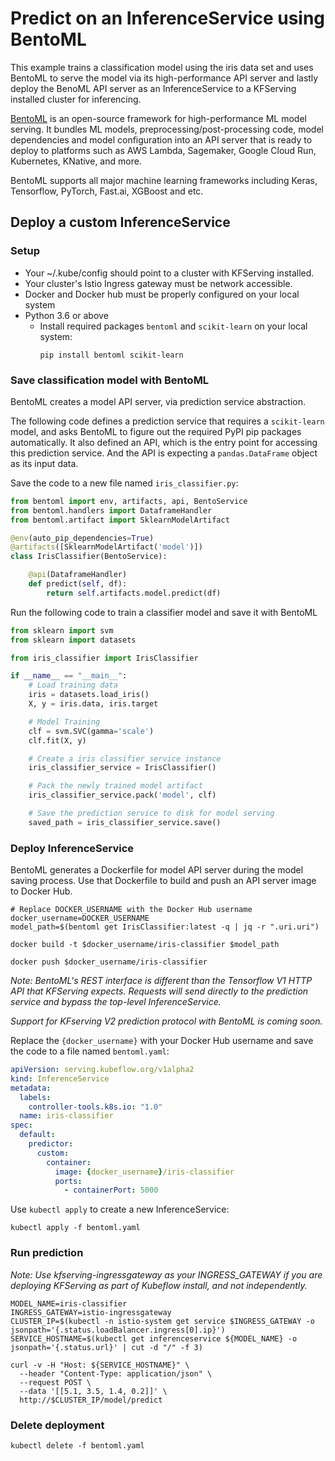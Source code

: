 # Predict on an InferenceService using BentoML

This example trains a classification model using the iris data set and uses BentoML to
serve the model via its high-performance API server and lastly deploy the BenoML API
server as an InferenceService to a KFServing installed cluster for inferencing.

[BentoML](https://bentoml.org) is an open-source framework for high-performance ML model
serving. It bundles ML models, preprocessing/post-processing code, model dependencies
and model configuration into an API server that is ready to deploy to platforms such as
AWS Lambda, Sagemaker, Google Cloud Run, Kubernetes, KNative, and more.

BentoML supports all major machine learning frameworks including Keras, Tensorflow,
PyTorch, Fast.ai, XGBoost and etc.

## Deploy a custom InferenceService

### Setup

* Your ~/.kube/config should point to a cluster with KFServing installed.
* Your cluster's Istio Ingress gateway must be network accessible.
* Docker and Docker hub must be properly configured on your local system
* Python 3.6 or above
  * Install required packages `bentoml` and `scikit-learn` on your local system:
    ```shell
    pip install bentoml scikit-learn
    ```

### Save classification model with BentoML

BentoML creates a model API server, via prediction service abstraction.

The following code defines a prediction service that requires a `scikit-learn` model,
and asks BentoML to figure out the required PyPI pip packages automatically. It
also defined an API, which is the entry point for accessing this prediction service.
And the API is expecting a `pandas.DataFrame` object as its input data.

Save the code to a new file named `iris_classifier.py`:

```python
from bentoml import env, artifacts, api, BentoService
from bentoml.handlers import DataframeHandler
from bentoml.artifact import SklearnModelArtifact

@env(auto_pip_dependencies=True)
@artifacts([SklearnModelArtifact('model')])
class IrisClassifier(BentoService):

    @api(DataframeHandler)
    def predict(self, df):
        return self.artifacts.model.predict(df)
```

Run the following code to train a classifier model and save it with BentoML

```python
from sklearn import svm
from sklearn import datasets

from iris_classifier import IrisClassifier

if __name__ == "__main__":
    # Load training data
    iris = datasets.load_iris()
    X, y = iris.data, iris.target

    # Model Training
    clf = svm.SVC(gamma='scale')
    clf.fit(X, y)

    # Create a iris classifier service instance
    iris_classifier_service = IrisClassifier()

    # Pack the newly trained model artifact
    iris_classifier_service.pack('model', clf)

    # Save the prediction service to disk for model serving
    saved_path = iris_classifier_service.save()
```

### Deploy InferenceService

BentoML generates a Dockerfile for model API server during the model saving process. Use
that Dockerfile to build and push an API server image to Docker Hub.

```shell
# Replace DOCKER_USERNAME with the Docker Hub username
docker_username=DOCKER_USERNAME
model_path=$(bentoml get IrisClassifier:latest -q | jq -r ".uri.uri")

docker build -t $docker_username/iris-classifier $model_path

docker push $docker_username/iris-classifier
```

*Note: BentoML's REST interface is different than the Tensorflow V1 HTTP API that
KFServing expects. Requests will send directly to the prediction service and bypass the
top-level InferenceService.*

*Support for KFserving V2 prediction protocol with BentoML is coming soon.*

Replace the `{docker_username}` with your Docker Hub username and save the code to a
file named `bentoml.yaml`:

```yaml
apiVersion: serving.kubeflow.org/v1alpha2
kind: InferenceService
metadata:
  labels:
    controller-tools.k8s.io: "1.0"
  name: iris-classifier
spec:
  default:
    predictor:
      custom:
        container:
          image: {docker_username}/iris-classifier
          ports:
            - containerPort: 5000
```

Use `kubectl apply` to create a new InferenceService:

```shell
kubectl apply -f bentoml.yaml
```

### Run prediction

*Note: Use kfserving-ingressgateway as your INGRESS_GATEWAY if you are deploying
KFServing as part of Kubeflow install, and not independently.*

```shell
MODEL_NAME=iris-classifier
INGRESS_GATEWAY=istio-ingressgateway
CLUSTER_IP=$(kubectl -n istio-system get service $INGRESS_GATEWAY -o jsonpath='{.status.loadBalancer.ingress[0].ip}')
SERVICE_HOSTNAME=$(kubectl get inferenceservice ${MODEL_NAME} -o jsonpath='{.status.url}' | cut -d "/" -f 3)

curl -v -H "Host: ${SERVICE_HOSTNAME}" \
  --header "Content-Type: application/json" \
  --request POST \
  --data '[[5.1, 3.5, 1.4, 0.2]]' \
  http://$CLUSTER_IP/model/predict
```

### Delete deployment

```shell
kubectl delete -f bentoml.yaml
```
